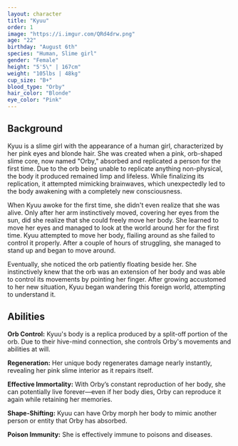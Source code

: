 ```yaml
---
layout: character
title: "Kyuu"
order: 1
image: "https://i.imgur.com/QRd4drw.png"
age: "22"
birthday: "August 6th"
species: "Human, Slime girl"
gender: "Female"
height: "5'5\" | 167cm"
weight: "105lbs | 48kg"
cup_size: "B+"
blood_type: "Orby"
hair_color: "Blonde"
eye_color: "Pink"
---
```


## Background

Kyuu is a slime girl with the appearance of a human girl, characterized by her pink eyes and blonde hair. She was created when a pink, orb-shaped slime core, now named "Orby," absorbed and replicated a person for the first time. Due to the orb being unable to replicate anything non-physical, the body it produced remained limp and lifeless. While finalizing its replication, it attempted mimicking brainwaves, which unexpectedly led to the body awakening with a completely new consciousness.

When Kyuu awoke for the first time, she didn't even realize that she was alive. Only after her arm instinctively moved, covering her eyes from the sun, did she realize that she could freely move her body. She learned to move her eyes and managed to look at the world around her for the first time. Kyuu attempted to move her body, flailing around as she failed to control it properly. After a couple of hours of struggling, she managed to stand up and began to move around.

Eventually, she noticed the orb patiently floating beside her. She instinctively knew that the orb was an extension of her body and was able to control its movements by pointing her finger. After growing accustomed to her new situation, Kyuu began wandering this foreign world, attempting to understand it.

## Abilities

**Orb Control:** Kyuu's body is a replica produced by a split-off portion of the orb. Due to their hive-mind connection, she controls Orby's movements and abilities at will.

**Regeneration:** Her unique body regenerates damage nearly instantly, revealing her pink slime interior as it repairs itself.

**Effective Immortality:** With Orby’s constant reproduction of her body, she can potentially live forever—even if her body dies, Orby can reproduce it again while retaining her memories.

**Shape-Shifting:** Kyuu can have Orby morph her body to mimic another person or entity that Orby has absorbed.

**Poison Immunity:** She is effectively immune to poisons and diseases.
